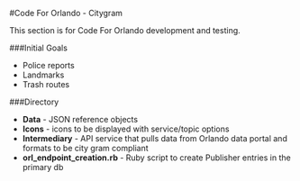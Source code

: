 #Code For Orlando - Citygram

This section is for Code For Orlando development and testing.

###Initial Goals

* Police reports
* Landmarks
* Trash routes

###Directory

* <b>Data</b> - JSON reference objects
* <b>Icons</b> - icons to be displayed with service/topic options
* <b>Intermediary</b> - API service that pulls data from Orlando data portal and formats to be city gram compliant
* <b>orl_endpoint_creation.rb</b> - Ruby script to create Publisher entries in the primary db